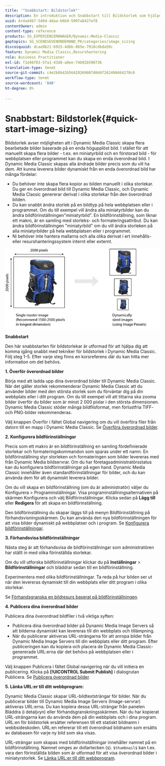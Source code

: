 ```yaml
---
title: '"Snabbstart: Bildstorlek"'
description: En introduktion och Snabbstart till Bildstorlek som hjälper dig att komma igång snabbt med tekniker för bildstorlek.
uuid: 6c4ad4b7-549d-4daa-b6b9-5997a8427af8
contentOwner: admin
content-type: reference
products: SG_EXPERIENCEMANAGER/Dynamic-Media-Classic
geptopics: SG_SCENESEVENONDEMAND_PK/categories/image_sizing
discoiquuid: dcaa9b21-b925-4dbb-865e-7918cdbda50c
feature: Dynamic Media Classic,Resurshantering
role: Business Practitioner
exl-id: f1d46f03-57a1-43d8-a0ee-74b92b590736
translation-type: tm+mt
source-git-commit: c4e2b8b42b56420269087d0d4f262490464270c0
workflow-type: tm+mt
source-wordcount: '848'
ht-degree: 0%

---
```


# Snabbstart: Bildstorlek{#quick-start-image-sizing}

Bildstorlek avser möjligheten att i Dynamic Media Classic skapa flera bearbetade bilder baserade på en enda högupplöst bild. I stället för att manuellt skapa flera bilder - t.ex. en miniatyrbild och en förstorad bild - för webbplatsen eller programmet kan du skapa en enda överordnad bild. I Dynamic Media Classic skapas alla ändrade bilder precis som du vill ha dem. Att kunna leverera bilder dynamiskt från en enda överordnad bild har många fördelar:

* Du behöver inte skapa flera kopior av bilden manuellt i olika storlekar. Du ger en överordnad bild till Dynamic Media Classic, och Dynamic Media Classic genererar derivat i olika storlekar från den överordnad bilden.
* Du kan snabbt ändra storlek på en bildtyp på hela webbplatsen eller i programmet. Om du till exempel vill ändra alla miniatyrbilder kan du ändra bildförinställningen&quot;miniatyrbild&quot;. En bildförinställning, som liknar ett makro, är en samling med storleks- och formateringsattribut. Du kan ändra bildförinställningen &quot;miniatyrbild&quot; om du vill ändra storleken på alla miniatyrbilder på hela webbplatsen eller i programmet.
* Ni behöver inte hantera mallarna och alla olika derivat i ert innehålls- eller resurshanteringssystem internt eller externt.

![Du kan skapa flera variantbilder med olika storlek från samma högupplösta överordnad fil.](/help/assets/is_derivative_sizes_popup.png)

**Snabbstart**

Den här snabbstarten för bildstorlekar är utformad för att hjälpa dig att komma igång snabbt med tekniker för bildstorlek i Dynamic Media Classic. Följ steg 1-5. Efter varje steg finns en korsreferens där du kan hitta mer information om det behövs.

**1. Överför överordnad bilder**

Börja med att ladda upp dina överordnad bilder till Dynamic Media Classic. När det gäller storlek rekommenderar Dynamic Media Classic att du använder bilder med den största storlek som du förväntar dig på din webbplats eller i ditt program. Om du till exempel vill att tittarna ska zooma bilder överför du bilder som är minst 2 000 pixlar i den största dimensionen. Dynamic Media Classic stöder många bildfilsformat, men förlustfria TIFF- och PNG-bilder rekommenderas.

Välj knappen Överför i fältet Global navigering om du vill överföra filer från datorn till en mapp i Dynamic Media Classic. Se [Överföra överordnad bilder](uploading-master-images.md#uploading_master_images).

**2. Konfigurera bildförinställningar**

Precis som ett makro är en bildförinställning en samling fördefinierade storlekar och formateringskommandon som sparas under ett namn. En bildförinställning styr storleken och formateringen som bilder levereras med från Dynamic Media bildservrar. Om du har företagsadministratörsstatus kan du konfigurera bildförinställningar på egen hand. Dynamic Media Classic innehåller även standardförinställningar för bilder, och du kan använda dem för att dynamiskt leverera bilder.

Om du vill skapa en bildförinställning (om du är administratör) väljer du Konfigurera > Programinställningar. Visa programinställningsalternativen på skärmen Konfigurera och välj Bildförinställningar. Klicka sedan på **Lägg till** eller **Redigera** för att skapa en bildförinställning.

Den bildförinställning du skapar läggs till på menyn Bildförinställning på förhandsvisningsskärmen. Du kan använda den nya bildförinställningen för att visa bilder dynamiskt på webbplatser och i program. Se [Konfigurera bildförinställningar](setting-image-presets.md#setting_up_image_presets).

**3. Förhandsvisa bildförinställningar**

Nästa steg är att förhandsvisa de bildförinställningar som administratören har ställt in med olika förinställda storlekar.

Om du vill utforska bildförinställningar klickar du på **Inställningar** > **Bildförinställningar** och bläddrar sedan till en bildförinställning.

Experimentera med olika bildförinställningar. Ta reda på hur bilden ser ut när den levereras dynamiskt till din webbplats eller ditt program i olika storlekar.

Se [Förhandsgranska en bildresurs baserat på bildförinställningen](previewing-asset.md#previewing_an_image_asset_based_on_its_image_preset).

**4. Publicera dina överordnad bilder**

Publicera dina överordnad bildfiler i två viktiga syften:

* Publicera dina överordnad bilder på Dynamic Media Image Servers så att bilderna dynamiskt kan levereras till din webbplats och tillämpning.
* När du publicerar aktiveras URL-strängarna för att anropa bilder från Dynamic Media Image Servers till din webbplats eller ditt program. Efter publiceringen kan du kopiera och placera de Dynamic Media Classic-genererade URL:erna där det behövs på webbplatsen eller i programmet.

Välj knappen Publicera i fältet Global navigering när du vill initiera en publicering. Klicka på **[!UICONTROL Submit Publish]** i dialogrutan Publicera. Se [Publicera överordnad bilder](publishing-master-images.md#publishing_master_images).

**5. Länka URL:er till ditt webbprogram:**

Dynamic Media Classic skapar URL-bildtextsträngar för bilder. När du publicerar bilder till Dynamic Media Image Servers (Image-servrar) aktiveras URL:erna. Du kan kopiera dessa URL-strängar från panelen Bläddra (i detaljvyn) eller förhandsgranskningsskärmen. När du har kopierat URL-strängarna kan du använda dem på din webbplats och i dina program. URL:en för bildstorlek ersätter referensen till ett statiskt bildnamn i webbsideskoden. URL:en refererar till ett överordnad bildnamn som ersätts av databasen för varje ny bild som ska visas.

URL-strängar som skapas med bildförinställningar innehåller namnet på en bildförinställning. Namnet omges av dollartecken (`$`). `$thumbnail$` kan t.ex. vara den förinställda bilden som är utformad för att visa överordnad bilder i miniatyrstorlek. Se [Länka URL:er till ditt webbprogram](linking-urls-web-application.md#linking_urls_to_your_web_application).
